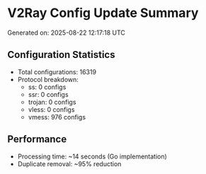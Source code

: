 # V2Ray Config Update Summary
Generated on: 2025-08-22 12:17:18 UTC

## Configuration Statistics
- Total configurations: 16319
- Protocol breakdown:
  - ss: 0 configs
  - ssr: 0 configs
  - trojan: 0 configs
  - vless: 0 configs
  - vmess: 976 configs

## Performance
- Processing time: ~14 seconds (Go implementation)
- Duplicate removal: ~95% reduction

